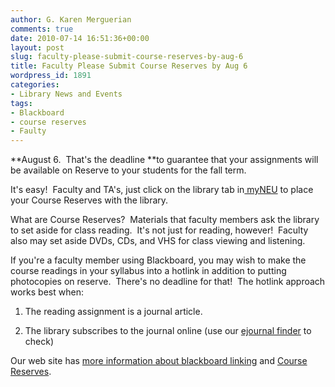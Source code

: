 ```yaml
---
author: G. Karen Merguerian
comments: true
date: 2010-07-14 16:51:36+00:00
layout: post
slug: faculty-please-submit-course-reserves-by-aug-6
title: Faculty Please Submit Course Reserves by Aug 6
wordpress_id: 1891
categories:
- Library News and Events
tags:
- Blackboard
- course reserves
- Faulty
---
```


**August 6.  That's the deadline **to guarantee that your assignments will be available on Reserve to your students for the fall term.

It's easy!  Faculty and TA's, just click on the library tab in[ myNEU](http://myneu.neu.edu) to place your Course Reserves with the library.

What are Course Reserves?  Materials that faculty members ask the library to set aside for class reading.  It's not just for reading, however!  Faculty also may set aside DVDs, CDs, and VHS for class viewing and listening.

If you're a faculty member using Blackboard, you may wish to make the course readings in your syllabus into a hotlink in addition to putting photocopies on reserve.  There's no deadline for that!  The hotlink approach works best when:

1. The reading assignment is a journal article.

2. The library subscribes to the journal online (use our [ejournal finder](http://www.lib.neu.edu/ejournals) to check)

Our web site has [more information about blackboard linking](http://www.lib.neu.edu/online_research/help/create_url_blackboard/) and [Course Reserves](http://www.lib.neu.edu/services/course_reserves).
